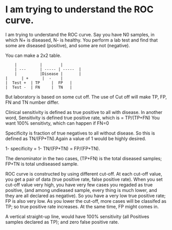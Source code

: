 # I am trying to understand the ROC curve.
I am trying to understand the ROC curve. Say you have N0 samples, in which N+ is diseased, N- is healthy.
You perform a lab test and find that some are diseased (positive), and some are not (negative). 

You can make a 2x2 table.

        |          |        |
        | ---      | ----- | -----  | 
    	|          |Disease |       |
	|  	   | +      |  -    |
	|  Test +  | TP     |  FP   |
	|  Test -  | FN     |  TN   |
	

But laboratory is based on some cut off. The use of Cut off will make TP, FP, FN and TN number differ.

Clinical sensitivity is defined as true positive to all with disease. In another word, 
Sensitivity is defined true positive rate, which is = TP/(TP+FN)
You want 100% sensitivty, which can happen if FN=0

Specificity is fraction of true negatives to all without disease. So this is defined as TN/(FP+TN).Again a value of 1 would be highly desired. 

1- specificity = 1- TN/(FP+TN) = FP/(FP+TN).

The denominator in the two cases, (TP+FN) is the total diseased samples; FP+TN is total undiseased sample.

ROC curve is constructed by using different cut-off. At each cut-off value, you get a pair of data (true positive rate, false positive rate). When you set cut-off value very high, you have very few cases you regaded as true positive, (and among undieased sample, every thing is much lower, and they are all declared as negative). So you have a very low true positive rate; FP is also very low. As you lower the cut-off, more cases will be classifed as TP; so true positive rate increases. At the same time, FP might comes in.

A vertical straight-up line, would have 100% sensitivity (all Positives samples declared as TP); and zero false positive rate.






  
